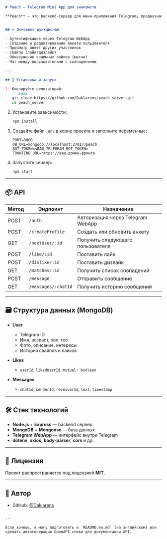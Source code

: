 

````markdown
# Peach — Telegram Mini App для знакомств

**Peach** — это backend-сервер для мини-приложения Telegram, предназначенного для знакомств. Пользователи создают анкеты, ставят лайки, получают совпадения и могут общаться в чате — всё прямо внутри Telegram благодаря WebApp.


## 🔥 Основной функционал

- Аутентификация через Telegram WebApp
- Создание и редактирование анкеты пользователя
- Просмотр анкет других участников
- Свайпы (лайк/дизлайк)
- Обнаружение взаимных лайков (матчи)
- Чат между пользователями с совпадениями

---

## 🚀 Установка и запуск

1. Клонируйте репозиторий:
   ```bash
   git clone https://github.com/Daklarens/peach_server.git
   cd peach_server
````

2. Установите зависимости:

   ```bash
   npm install
   ```

3. Создайте файл `.env` в корне проекта и заполните переменные:

   ```
   PORT=3000
   DB_URL=mongodb://localhost:27017/peach
   BOT_TOKEN=<ВАШ_TELEGRAM_BOT_TOKEN>
   FRONTEND_URL=https://ваш-домен-фронта
   ```

4. Запустите сервер:

   ```bash
   npm start
   ```

---

## 📦 API

| Метод | Эндпоинт            | Назначение                        |
| ----- | ------------------- | --------------------------------- |
| POST  | `/auth`             | Авторизация через Telegram WebApp |
| POST  | `/createProfile`    | Создать или обновить анкету       |
| GET   | `/nextUser/:id`     | Получить следующего пользователя  |
| POST  | `/like/:id`         | Поставить лайк                    |
| POST  | `/dislike/:id`      | Поставить дизлайк                 |
| GET   | `/matches/:id`      | Получить список совпадений        |
| POST  | `/message`          | Отправить сообщение               |
| GET   | `/messages/:chatId` | Получить историю сообщений        |

---

## 🗃️ Структура данных (MongoDB)

* **User**

  * Telegram ID
  * Имя, возраст, пол, гео
  * Фото, описание, интересы
  * История свайпов и лайков
* **Likes**

  * `userId`, `likedUserId`, `mutual: boolean`
* **Messages**

  * `chatId`, `senderId`, `receiverId`, `text`, `timestamp`

---

## 🛠 Стек технологий

* **Node.js** + **Express** — backend сервер
* **MongoDB** + **Mongoose** — база данных
* **Telegram WebApp** — интерфейс внутри Telegram
* **dotenv**, **axios**, **body-parser**, **cors** и др.

---

## 📄 Лицензия

Проект распространяется под лицензией **MIT**.

---

## 👤 Автор

* GitHub: [@Daklarens](https://github.com/Daklarens)

```

---

Если хочешь, я могу подготовить и `README.en.md` (на английском) или сделать автогенерацию OpenAPI-спеки для документации API.
```
